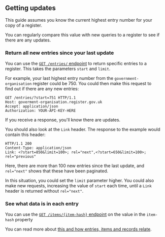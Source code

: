 ## Getting updates

This guide assumes you know the current highest entry number for your copy of a register. 

You can regularly compare this value with new queries to a register to see if there are any updates.

### Return all new entries since your last update

You can use the [`GET /entries/` endpoint](#getentries) to return specific entries to a register. This takes the parameters `start` and `limit`. 

For example, your last highest entry number from the `government-organisation` register could
be 750. You could then make this request to find out if there are any new entries:

```http
GET /entries/?start=751 HTTP/1.1
Host: goverment-organisation.register.gov.uk
Accept: application/json
Authorization: YOUR-API-KEY-HERE
```

If you receive a response, you'll know there are updates.

You should also look at the `Link` header. The response to the example would contain this header:

```http
HTTP/1.1 200
Content-Type: application/json
Link: <?start=850&limit=100>; rel="next",<?start=650&limit=100>; rel="previous"
```

Here, there are more than 100 new entries since the last update, and `rel="next"` shows that these have been paginated. 

In this situation, you could set the `limit` parameter higher. You could also make new requests, increasing the value of `start` each time, until a `Link` header is returned without `rel="next"`.

### See what data is in each entry 

You can use the [`GET /items/{item-hash}` endpoint](#items) on the value in
the `item-hash` property 

You can read more about [this and how entries, items and records relate](how-entries-items-and-records-relate).



